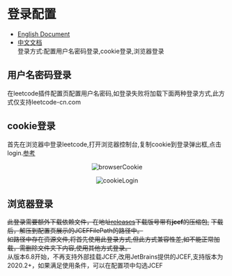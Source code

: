 # 登录配置  
  - [English Document](https://github.com/shuzijun/leetcode-editor/blob/master/doc/LoginHelp.md)  
  - [中文文档](#登录配置)   
  登录方式:配置用户名密码登录,cookie登录,浏览器登录  
## 用户名密码登录  
  在leetcode插件配置页配置用户名密码,如登录失败将加载下面两种登录方式,此方式仅支持leetcode-cn.com  
## cookie登录  
  首先在浏览器中登录leetcode,打开浏览器控制台,复制cookie到登录弹出框,点击login.[参考](https://developers.google.com/web/tools/chrome-devtools/network?hl=zh_cn)  
  <p align="center">
    <img src="https://raw.githubusercontent.com/shuzijun/leetcode-editor/master/doc/browserCookie.png" alt="browserCookie"/>
  </p>  
  <p align="center">
    <img src="https://raw.githubusercontent.com/shuzijun/leetcode-editor/master/doc/cookieLogin.png" alt="cookieLogin"/>
  </p>   
    
## 浏览器登录  
  ~~此登录需要额外下载依赖文件，在地址[releases](https://github.com/shuzijun/leetcode-editor/releases)下载版号带有**jcef**的压缩包,~~
  ~~下载后，解压到配置页展示的JCEFFilePath的路径中。~~  
  ~~如路径中存在资源文件,将首先使用此登录方式,但此方式兼容性差,如不能正常加载，需删除文件夹下内容,使用其他方式登录。~~  
  从版本6.8开始，不再支持外部挂载JCEF,改用JetBrains提供的JCEF,支持版本为2020.2+，如果满足使用条件，可以在配置项中勾选JCEF
